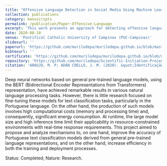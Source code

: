 ```yaml
---
title: "Offensive Language Detection in Social Media Using Machine Learning Algorithms"
collection: publications
category: manuscripts
permalink: /publication/Paper-Offensive-Language
excerpt: 'This work presents an approach for detecting offensive language in social media content using machine learning algorithms. The study explores various models, feature extraction techniques, and evaluation metrics to improve classification accuracy.'
date: 2020-08-10
venue: 'Pontifical Catholic University of Campinas (PUC-Campinas)'
slidesurl: ''
paperurl: 'https://github.com/murilodepa/murilodepa.github.io/blob/master/files/Paper%20-%20Offensive%20Language%20Detection%20in%20Social%20Media%20Using%20Machine%20Learning%20Algorithms.pdf'
bibtexurl: ''
certificate: 'https://github.com/murilodepa/murilodepa.github.io/blob/master/files/Certificate%20-%20Offensive%20Language%20Detection%20in%20Social%20Media%20Using%20Machine%20Learning%20Algorithms.pdf'
repository: 'https://github.com/murilodepa/Scientific-Initiation-Project-on-Ensemblem-Methods-for-Machine-Learning'
citation: 'ARAUJO, M. P; ADÁN COELLO, J. M. (2020). &quot;Identificação de linguagem ofensiva em mídias sociais utilizando algoritmos de aprendizado de máquina.&quot; <i>Pontifical Catholic University of Campinas (PUC-Campinas)</i>.'
---
```


Deep neural networks based on general pre-trained language models, using the BERT (Bidirectional Encoder Representations from Transformers) representation, have achieved remarkable results in various natural language processing tasks. However, there is little research focused on fine-tuning these models for text classification tasks, particularly in the Portuguese language. On the other hand, the production of such models involves high computational costs (memory and processing time) and, consequently, significant energy consumption. At runtime, the large model size and high inference time limit their applicability in resource-constrained environments with real-time response requirements.
This project aimed to propose and analyze mechanisms to, on one hand, improve the accuracy of Portuguese text classification models derived from general pre-trained language representations, and on the other hand, increase efficiency in both the training and deployment processes.

Status: Completed; Nature: Research.
